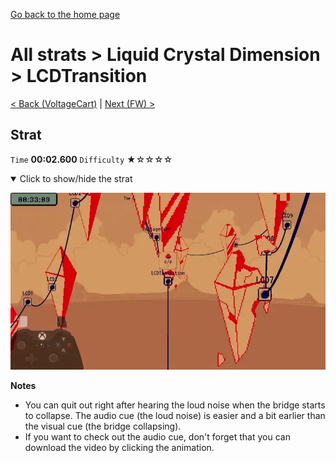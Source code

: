 [Go back to the home page](https://github.com/Doublevil/scbspeedrun)

# All strats > Liquid Crystal Dimension > LCDTransition

[< Back (VoltageCart)](https://github.com/Doublevil/scbspeedrun/blob/main/levels/all_lvl/LCD/VoltageCart.md) | [Next (FW) >](https://github.com/Doublevil/scbspeedrun/blob/main/levels/all_lvl/FW/FW.md)

## Strat

`Time` **00:02.600** `Difficulty` ★☆☆☆☆
<details open>
  <summary>Click to show/hide the strat</summary>

  [![Strat animation](https://github.com/Doublevil/scbspeedrun/blob/main/media/levels/LCD/LCDTransition_Strat.webp)](https://github.com/Doublevil/scbspeedrun/blob/main/media/levels/LCD/LCDTransition_Strat.mp4?raw=true)

  **Notes**
  - You can quit out right after hearing the loud noise when the bridge starts to collapse. The audio cue (the loud noise) is easier and a bit earlier than the visual cue (the bridge collapsing).
  - If you want to check out the audio cue, don't forget that you can download the video by clicking the animation.
</details>
